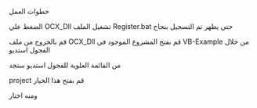 خطوات العمل

الضغط علي OCX_Dll
تشغيل الملف Register.bat
حتي يظهر تم التسجيل بنجاح

قم بالخروج من ملف OCX_Dll
قم بفتح المشروع الموجود في VB-Example 
من خلال الفجول استديو

من القائمة العلوية للفجول استديو  ستجد 

project قم بفتح هذا الخيار 

ومنه اختار 
